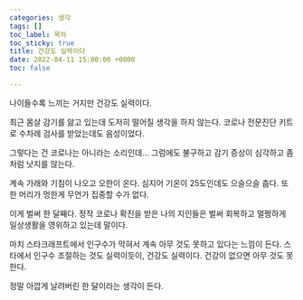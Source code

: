 ```yaml
---
categories: 생각
tags: []
toc_label: 목차
toc_sticky: true
title: 건강도 실력이다
date: 2022-04-11 15:00:00 +0000
toc: false

---
```

나이들수록 느끼는 거지만 건강도 실력이다.

최근 몸살 감기를 앓고 있는데 도저히 떨어질 생각을 하지 않는다. 코로나 전문진단 키트로 수차례 검사를 받았는데도 음성이었다.

그렇다는 건 코로나는 아니라는 소리인데... 그럼에도 불구하고 감기 증상이 심각하고 좀처럼 낫지를 않는다.

계속 가래와 기침이 나오고 오한이 온다. 심지어 기온이 25도인데도 으슬으슬 춥다. 또한 머리가 멍한게 무언가 집중할 수가 없다.

이게 벌써 한 달째다. 정작 코로나 확진을 받은 나의 지인들은 벌써 회복하고 멀쩡하게 일상생활을 영위하고 있는데 말이다.

마치 스타크래프트에서 인구수가 막혀서 계속 아무 것도 못하고 있다는 느낌이 든다. 스타에서 인구수 조절하는 것도 실력이듯이, 건강도 실력이다. 건강이 없으면 아무 것도 못한다.

정말 아깝게 날려버린 한 달이라는 생각이 든다.